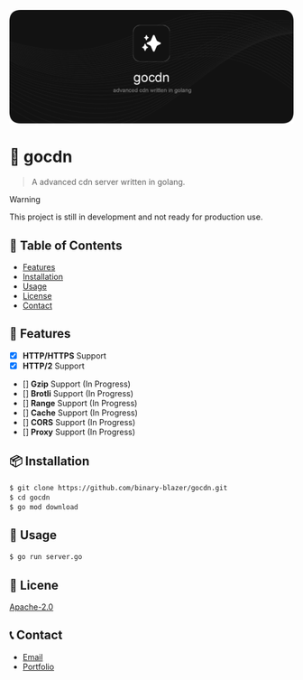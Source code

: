 ![gocdn](https://raw.githubusercontent.com/binary-blazer/repo-svgs/main/out/gocdn/image.svg)























# 🚀 gocdn
> A advanced cdn server written in golang.

> [!WARNING]
> This project is still in development and not ready for production use. 

## 📄 Table of Contents
- [Features](#-features)
- [Installation](#-installation)
- [Usage](#-usage)
- [License](#-license)
- [Contact](#-contact)

## 🎉 Features
- [x] **HTTP/HTTPS** Support
- [x] **HTTP/2** Support
- [] **Gzip** Support (In Progress)
- [] **Brotli** Support (In Progress)
- [] **Range** Support  (In Progress)
- [] **Cache** Support  (In Progress)
- [] **CORS** Support   (In Progress)
- [] **Proxy** Support  (In Progress)

## 📦 Installation
```bash
$ git clone https://github.com/binary-blazer/gocdn.git
$ cd gocdn
$ go mod download
```

## 🚀 Usage
```bash
$ go run server.go
```

## 📝 Licene
[Apache-2.0](https://github.com/binary-blazer/gocdn/blob/main/LICENSE)

## 📞 Contact
- [Email](mailto:jonasfranke@sdevs.org)
- [Portfolio](https://binaryblazer.me/contact)